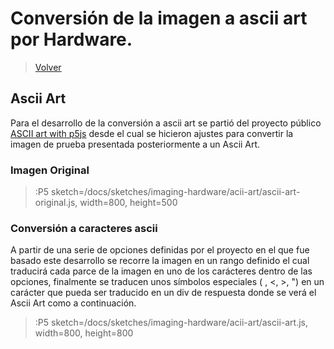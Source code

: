 # Conversión de la imagen a ascii art por Hardware.

> [Volver](/docs/workshops/imaging-hardware)

## Ascii Art

Para el desarrollo de la conversión a ascii art se partió del proyecto público [ASCII art with p5js](https://www.mathiasbernhard.ch/ascii-art-with-p5js/) desde el cual se hicieron ajustes para convertir la imagen de prueba presentada posteriormente a un Ascii Art.

### Imagen Original

> :P5 sketch=/docs/sketches/imaging-hardware/acii-art/ascii-art-original.js, width=800, height=500

### Conversión a caracteres ascii

A partir de una serie de opciones definidas por el proyecto en el que fue basado este desarrollo se recorre la imagen en un rango definido el cual traducirá cada parce de la imagen en uno de los carácteres dentro de las opciones, finalmente se traducen unos símbolos especiales ( , <, >, ") en un carácter que pueda ser traducido en un div de respuesta donde se verá el Ascii Art como a continuación.

> :P5 sketch=/docs/sketches/imaging-hardware/acii-art/ascii-art.js, width=800, height=800

